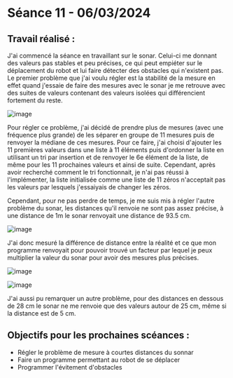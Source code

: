 # **Séance 11 - 06/03/2024**
## Travail réalisé :
J'ai commencé la séance en travaillant sur le sonar. Celui-ci me donnant des valeurs pas stables et peu précises, ce qui peut empiéter sur le déplacement du robot et lui faire détecter des obstacles qui n'existent pas. Le premier problème que j'ai voulu régler est la stabilité de la mesure en effet quand j'essaie de faire des mesures avec le sonar je me retrouve avec des suites de valeurs contenant des valeurs isolées qui différencient fortement du reste.

![image](https://github.com/TibaudoRomain/ProjetAR/assets/146826729/148a839a-5d84-46f3-b201-47ead988842b)

Pour régler ce problème, j'ai décidé de prendre plus de mesures (avec une fréquence plus grande) de les séparer en groupe de 11 mesures puis de renvoyer la médiane de ces mesures. Pour ce faire, j'ai choisi d'ajouter les 11 premières valeurs dans une liste à 11 éléments puis d'ordonner la liste en utilisant un tri par insertion et de renvoyer le 6e élément de la liste, de même pour les 11 prochaines valeurs et ainsi de suite. Cependant, après avoir recherché comment le tri fonctionnait, je n'ai pas réussi à l'implémenter, la liste initialisée comme une liste de 11 zéros n'acceptait pas les valeurs par lesquels j'essaiyais de changer les zéros.

Cependant, pour ne pas perdre de temps, je me suis mis à régler l'autre problème du sonar, les distances qu'il renvoie ne sont pas assez précise, à une distance de 1m le sonar renvoyait une distance de 93.5 cm. 

![image](https://github.com/TibaudoRomain/ProjetAR/assets/146826729/34d91b14-1b05-4086-b7eb-28777f8b06be)

J'ai donc mesuré la différence de distance entre la réalité et ce que mon programme renvoyait pour pouvoir trouvé un facteur par lequel je peux multiplier la valeur du sonar pour avoir des mesures plus précises.

![image](https://github.com/TibaudoRomain/ProjetAR/assets/146826729/135d390d-8421-4ecd-8f76-bb9a93006ea6)


![image](https://github.com/TibaudoRomain/ProjetAR/assets/146826729/80fafc83-caf7-4421-ac6e-676069d25e08)

J'ai aussi pu remarquer un autre problème, pour des distances en dessous de 28 cm le sonar ne me renvoie que des valeurs autour de 25 cm, même si la distance est de 5 cm.

## Objectifs pour les prochaines scéances :
- Régler le problème de mesure à courtes distances du sonnar
- Faire un programme permettant au robot de se déplacer
- Programmer l'évitement d'obstacles
